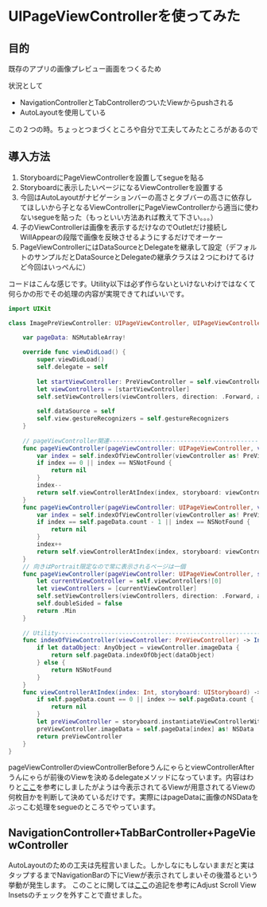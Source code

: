 <!--
title:   UIPageViewControllerを使ってみる
tags:    Swift,Xcode,iOS
id:      9a9e6aad1204d82b7b61
private: false
-->
# UIPageViewControllerを使ってみた
## 目的
既存のアプリの画像プレビュー画面をつくるため

状況として

- NavigationControllerとTabControllerのついたViewからpushされる
- AutoLayoutを使用している

この２つの時。ちょっとつまづくところや自分で工夫してみたところがあるので

## 導入方法

1. StoryboardにPageViewControllerを設置してsegueを貼る
2. Storyboardに表示したいページになるViewControllerを設置する
3. 今回はAutoLayoutがナビゲーションバーの高さとタブバーの高さに依存してほしいから子となるViewControllerにPageViewControllerから適当に使わないsegueを貼った（もっといい方法あれば教えて下さい。。。）
4. 子のViewControllerは画像を表示するだけなのでOutletだけ接続しWillAppearの段階で画像を反映させるようにするだけでオーケー
5. PageViewControllerにはDataSourceとDelegateを継承して設定（デフォルトのサンプルだとDataSourceとDelegateの継承クラスは２つにわけてるけど今回はいっぺんに）

コードはこんな感じです。Utility以下は必ず作らないといけないわけではなくて何らかの形でその処理の内容が実現できてればいいです。

```swift
import UIKit

class ImagePreViewController: UIPageViewController, UIPageViewControllerDataSource, UIPageViewControllerDelegate {

    var pageData: NSMutableArray!
    
    override func viewDidLoad() {
        super.viewDidLoad()
        self.delegate = self
        
        let startViewController: PreViewController = self.viewControllerAtIndex(0, storyboard: self.storyboard!)!
        let viewControllers = [startViewController]
        self.setViewControllers(viewControllers, direction: .Forward, animated: false, completion: {done in })
        
        self.dataSource = self
        self.view.gestureRecognizers = self.gestureRecognizers
    }
    
    // pageViewController関連----------------------------------------------------
    func pageViewController(pageViewController: UIPageViewController, viewControllerBeforeViewController viewController: UIViewController) -> UIViewController? {
        var index = self.indexOfViewController(viewController as! PreViewController)
        if index == 0 || index == NSNotFound {
            return nil
        }
        index--
        return self.viewControllerAtIndex(index, storyboard: viewController.storyboard!)
    }
    func pageViewController(pageViewController: UIPageViewController, viewControllerAfterViewController viewController: UIViewController) -> UIViewController? {
        var index = self.indexOfViewController(viewController as! PreViewController)
        if index == self.pageData.count - 1 || index == NSNotFound {
            return nil
        }
        index++
        return self.viewControllerAtIndex(index, storyboard: viewController.storyboard!)
    }
    // 向きはPortrait限定なので常に表示されるページは一個
    func pageViewController(pageViewController: UIPageViewController, spineLocationForInterfaceOrientation orientation: UIInterfaceOrientation) -> UIPageViewControllerSpineLocation {
        let currentViewController = self.viewControllers![0]
        let viewControllers = [currentViewController]
        self.setViewControllers(viewControllers, direction: .Forward, animated: true, completion: {done in })
        self.doubleSided = false
        return .Min
    }
    
    // Utility------------------------------------------------------------------
    func indexOfViewController(viewController: PreViewController) -> Int {
        if let dataObject: AnyObject = viewController.imageData {
            return self.pageData.indexOfObject(dataObject)
        } else {
            return NSNotFound
        }
    }
    func viewControllerAtIndex(index: Int, storyboard: UIStoryboard) -> PreViewController? {
        if self.pageData.count == 0 || index >= self.pageData.count {
            return nil
        }
        let preViewController = storyboard.instantiateViewControllerWithIdentifier("PreViewController") as! PreViewController
        preViewController.imageData = self.pageData[index] as! NSData
        return preViewController
    }
}
```

pageViewControllerのviewControllerBeforeうんにゃらとviewControllerAfterうんにゃらが前後のViewを決めるdelegateメソッドになっています。内容はわりと[ここ](http://qiita.com/stenpel/items/c4d6f4e336a46734b084)を参考にしましたがようは今表示されてるViewが用意されてるViewの何枚目かを判断して決めているだけです。実際にはpageDataに画像のNSDataをぶっこむ処理をsegueのところでやっています。

## NavigationController+TabBarController+PageViewController
AutoLayoutのための工夫は先程言いました。しかしなにもしないままだと実はタップするまでNavigationBarの下にViewが表示されてしまいその後潜るという挙動が発生します。
このことに関しては[ここ](http://kohkimakimoto.hatenablog.com/entry/2014/12/03/145842)の追記を参考にAdjust Scroll View Insetsのチェックを外すことで直せました。